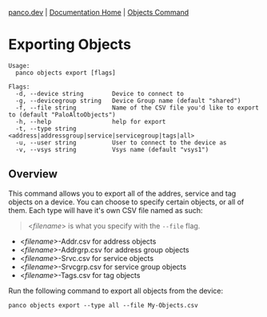 [panco.dev](https://panco.dev) | [Documentation Home](https://panco.dev/docs.html) | [Objects Command](https://panco.dev/objects.html)

# Exporting Objects

```
Usage:
  panco objects export [flags]

Flags:
  -d, --device string        Device to connect to
  -g, --devicegroup string   Device Group name (default "shared")
  -f, --file string          Name of the CSV file you'd like to export to (default "PaloAltoObjects")
  -h, --help                 help for export
  -t, --type string          <address|addressgroup|service|servicegroup|tags|all>
  -u, --user string          User to connect to the device as
  -v, --vsys string          Vsys name (default "vsys1")
  ```

## Overview

This command allows you to export all of the addres, service and tag objects on a device. You can choose to specify
certain objects, or all of them. Each type will have it's own CSV file named as such:

> <_filename_> is what you specify with the `--file` flag.

* <_filename_>-Addr.csv for address objects
* <_filename_>-Addrgrp.csv for address group objects
* <_filename_>-Srvc.csv for service objects
* <_filename_>-Srvcgrp.csv for service group objects
* <_filename_>-Tags.csv for tag objects

Run the following command to export all objects from the device:

```
panco objects export --type all --file My-Objects.csv
```
